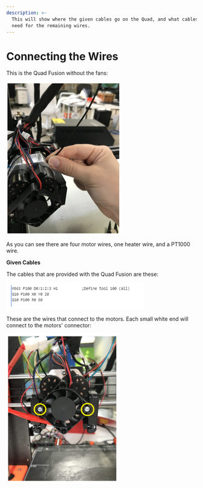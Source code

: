 ```yaml
---
description: >-
  This will show where the given cables go on the Quad, and what cables you will
  need for the remaining wires.
---
```


# Connecting the Wires

This is the Quad Fusion without the fans:

![](../.gitbook/assets/image%20%2820%29.png)

As you can see there are four motor wires, one heater wire, and a PT1000 wire.

**Given Cables** 

The cables that are provided with the Quad Fusion are these:

![](../.gitbook/assets/image%20%283%29.png)

These are the wires that connect to the motors. Each small white end will connect to the motors' connector:

![](../.gitbook/assets/image%20%285%29.png)



